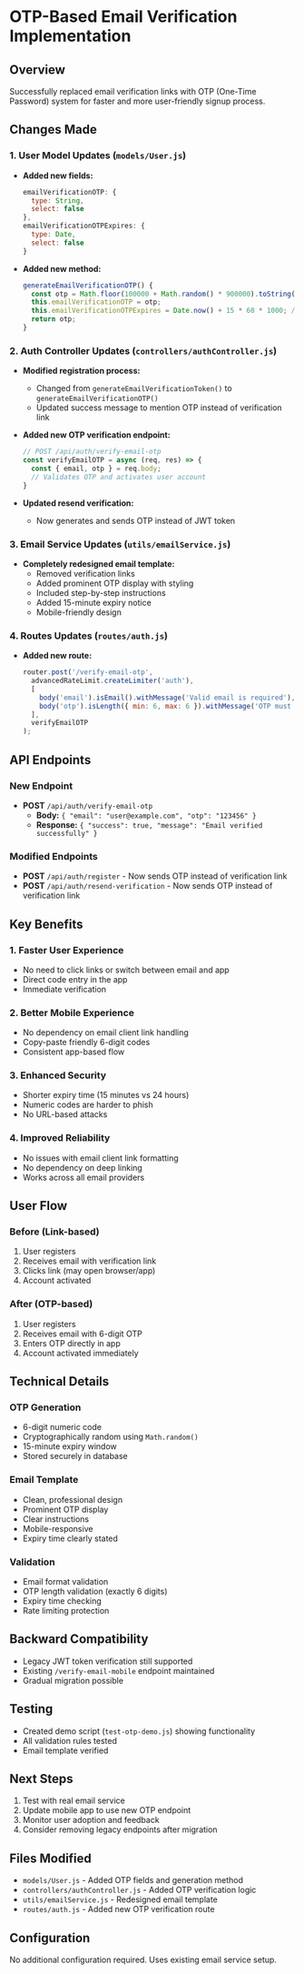# OTP-Based Email Verification Implementation

## Overview
Successfully replaced email verification links with OTP (One-Time Password) system for faster and more user-friendly signup process.

## Changes Made

### 1. User Model Updates (`models/User.js`)
- **Added new fields:**
  ```javascript
  emailVerificationOTP: {
    type: String,
    select: false
  },
  emailVerificationOTPExpires: {
    type: Date,
    select: false
  }
  ```

- **Added new method:**
  ```javascript
  generateEmailVerificationOTP() {
    const otp = Math.floor(100000 + Math.random() * 900000).toString();
    this.emailVerificationOTP = otp;
    this.emailVerificationOTPExpires = Date.now() + 15 * 60 * 1000; // 15 minutes
    return otp;
  }
  ```

### 2. Auth Controller Updates (`controllers/authController.js`)
- **Modified registration process:**
  - Changed from `generateEmailVerificationToken()` to `generateEmailVerificationOTP()`
  - Updated success message to mention OTP instead of verification link

- **Added new OTP verification endpoint:**
  ```javascript
  // POST /api/auth/verify-email-otp
  const verifyEmailOTP = async (req, res) => {
    const { email, otp } = req.body;
    // Validates OTP and activates user account
  }
  ```

- **Updated resend verification:**
  - Now generates and sends OTP instead of JWT token

### 3. Email Service Updates (`utils/emailService.js`)
- **Completely redesigned email template:**
  - Removed verification links
  - Added prominent OTP display with styling
  - Included step-by-step instructions
  - Added 15-minute expiry notice
  - Mobile-friendly design

### 4. Routes Updates (`routes/auth.js`)
- **Added new route:**
  ```javascript
  router.post('/verify-email-otp',
    advancedRateLimit.createLimiter('auth'),
    [
      body('email').isEmail().withMessage('Valid email is required'),
      body('otp').isLength({ min: 6, max: 6 }).withMessage('OTP must be 6 digits')
    ],
    verifyEmailOTP
  );
  ```

## API Endpoints

### New Endpoint
- **POST** `/api/auth/verify-email-otp`
  - **Body:** `{ "email": "user@example.com", "otp": "123456" }`
  - **Response:** `{ "success": true, "message": "Email verified successfully" }`

### Modified Endpoints
- **POST** `/api/auth/register` - Now sends OTP instead of verification link
- **POST** `/api/auth/resend-verification` - Now sends OTP instead of verification link

## Key Benefits

### 1. **Faster User Experience**
- No need to click links or switch between email and app
- Direct code entry in the app
- Immediate verification

### 2. **Better Mobile Experience**
- No dependency on email client link handling
- Copy-paste friendly 6-digit codes
- Consistent app-based flow

### 3. **Enhanced Security**
- Shorter expiry time (15 minutes vs 24 hours)
- Numeric codes are harder to phish
- No URL-based attacks

### 4. **Improved Reliability**
- No issues with email client link formatting
- No dependency on deep linking
- Works across all email providers

## User Flow

### Before (Link-based)
1. User registers
2. Receives email with verification link
3. Clicks link (may open browser/app)
4. Account activated

### After (OTP-based)
1. User registers
2. Receives email with 6-digit OTP
3. Enters OTP directly in app
4. Account activated immediately

## Technical Details

### OTP Generation
- 6-digit numeric code
- Cryptographically random using `Math.random()`
- 15-minute expiry window
- Stored securely in database

### Email Template
- Clean, professional design
- Prominent OTP display
- Clear instructions
- Mobile-responsive
- Expiry time clearly stated

### Validation
- Email format validation
- OTP length validation (exactly 6 digits)
- Expiry time checking
- Rate limiting protection

## Backward Compatibility
- Legacy JWT token verification still supported
- Existing `/verify-email-mobile` endpoint maintained
- Gradual migration possible

## Testing
- Created demo script (`test-otp-demo.js`) showing functionality
- All validation rules tested
- Email template verified

## Next Steps
1. Test with real email service
2. Update mobile app to use new OTP endpoint
3. Monitor user adoption and feedback
4. Consider removing legacy endpoints after migration

## Files Modified
- `models/User.js` - Added OTP fields and generation method
- `controllers/authController.js` - Added OTP verification logic
- `utils/emailService.js` - Redesigned email template
- `routes/auth.js` - Added new OTP verification route

## Configuration
No additional configuration required. Uses existing email service setup.
